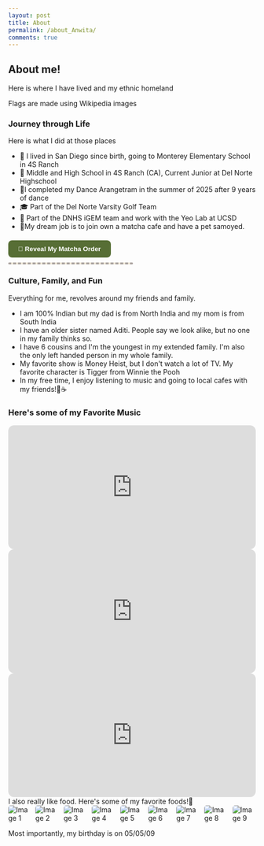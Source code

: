 ```yaml
---
layout: post
title: About
permalink: /about_Anwita/
comments: true
---
```


## About me!

Here is where I have lived and my ethnic homeland

<comment>
Flags are made using Wikipedia images
</comment>

<style>
    /* Style looks pretty compact, 
       - grid-container and grid-item are referenced the code 
    */
    .grid-container {
        display: grid;
        grid-template-columns: repeat(auto-fill, minmax(150px, 1fr)); /* Dynamic columns */
        gap: 10px;
    }
    .grid-item {
        text-align: center;
    }
    .grid-item img {
        width: 100%;
        height: 100px; /* Fixed height for uniformity */
        object-fit: contain; /* Ensure the image fits within the fixed height */
    }
    .grid-item p {
        margin: 5px 0; /* Add some margin for spacing */
    }

    .image-gallery {
        display: flex;
        flex-wrap: nowrap;
        overflow-x: auto;
        gap: 10px;
        }

    .image-gallery img {
        max-height: 150px;
        object-fit: cover;
        border-radius: 5px;
    }
</style>

<!-- This grid_container class is used by CSS styling and the id is used by JavaScript connection -->
<div class="grid-container" id="grid_container">
    <!-- content will be added here by JavaScript -->
</div>

<script>
    // 1. Make a connection to the HTML container defined in the HTML div
    var container = document.getElementById("grid_container"); // This container connects to the HTML div

    // 2. Define a JavaScript object for our http source and our data rows for the Living in the World grid
    var living_in_the_world = [
        {"img": "https://upload.wikimedia.org/wikipedia/commons/0/01/Flag_of_California.svg", "greeting": "Hey,", "description": "California - SUNNY DAYS"},
        {"img": "https://upload.wikimedia.org/wikipedia/commons/4/41/Flag_of_India.svg", "greeting": "Namaste", "description": "India - family roots"}
    ];

    // 3a. Consider how to update style count for size of container
    // The grid-template-columns has been defined as dynamic with auto-fill and minmax

    // 3b. Build grid items inside of our container for each row of data
    for (const location of living_in_the_world) {
        var gridItem = document.createElement("div");
        gridItem.className = "grid-item";
        var img = document.createElement("img");
        img.src = location.img;
        img.alt = location.description;
        var description = document.createElement("p");
        description.textContent = location.description;
        var greeting = document.createElement("p");
        greeting.textContent = location.greeting;
        gridItem.appendChild(img);
        gridItem.appendChild(description);
        gridItem.appendChild(greeting);
        container.appendChild(gridItem);
    }
</script>

### Journey through Life

Here is what I did at those places

- 🏫 I lived in San Diego since birth, going to Monterey Elementary School in 4S Ranch
- 🏫 Middle and High School in 4S Ranch (CA), Current Junior at Del Norte Highschool
- 💃I completed my Dance Arangetram in the summer of 2025 after 9 years of dance
- 🎓 Part of the Del Norte Varsity Golf Team 
- 🧫 Part of the DNHS iGEM team and work with the Yeo Lab at UCSD
- 🍵My dream job is to join own a matcha cafe and have a pet samoyed.

<style>
  .receipt-container {
    position: relative;
    margin: 20px 0;
  }

  .receipt-btn {
    background-color: #576e35ff; /* matcha green */
    color: white;
    padding: 10px 20px;
    border-radius: 8px;
    font-weight: bold;
    cursor: pointer;
    border: none;
    transition: background 0.2s ease;
  }

  .receipt-btn:hover {
    background-color: #576e35ff;
  }

  .receipt {
    max-height: 0;
    overflow: hidden;
    background: #f1eadaff;   
    font-family: monospace;
    border: 2px dashed #aba4a0ff;
    border-radius: 6px;
    margin-top: 10px;
    padding: 0 15px;
    width: 220px;
    transition: max-height 0.6s ease;
  }

  .receipt.open {
    max-height: 500px; /* enough room to expand */
    padding: 15px;
  }

  .receipt h4 {
    margin: 0 0 10px 0;
    text-align: center;
    border-bottom: 1px dashed #aaa;
    padding-bottom: 5px;
    color: #576e35ff !important;
  }

  .receipt p {
    margin: 4px 0;
    color: #6d5430ff !important;
  }

  .receipt .total {
    margin-top: 10px;
    border-top: 1px dashed #aaa;
    padding-top: 5px;
    text-align: right;
    font-weight: bold;
  }
</style>

<div class="receipt-container">
  <button class="receipt-btn" onclick="toggleReceipt()">🍵 Reveal My Matcha Order</button>
  <div class="receipt" id="receipt" style="color: #6d5430ff;">
  <h4 style="color: #6d5430ff;">Matcha Order</h4>
  <p style="color: #6d5430ff;">Drink: Iced Matcha Latte</p>
  <p style="color: #6d5430ff;">Sweetness: 50% Sugar</p>
  <p style="color: #6d5430ff;">Ice: Light Ice</p>
  <p style="color: #6d5430ff;">Size: Regular</p>
    <div class="total">Total: $5.50</div>
  </div>
</div>

<script>
  function toggleReceipt() {
    const receipt = document.getElementById("receipt");
    receipt.classList.toggle("open");
  }
</script>

### Culture, Family, and Fun

Everything for me, revolves around my friends and family. 

- I am 100% Indian but my dad is from North India and my mom is from South India
- I have an older sister named Aditi. People say we look alike, but no one in my family thinks so. 
- I have 6 cousins and I'm the youngest in my extended family. I'm also the only left handed person in my whole family. 
- My favorite show is Money Heist, but I don't watch a lot of TV. My favorite character is Tigger from Winnie the Pooh
- In my free time, I enjoy listening to music and going to local cafes with my friends!🧋☕ 

<h3>Here's some of my Favorite Music</h3>
<iframe data-testid="embed-iframe" style="border-radius:12px" src="https://open.spotify.com/embed/track/4QhWbupniDd44EDtnh2bFJ?utm_source=generator" width="100%" height="252" frameBorder="0" allowfullscreen="" allow="autoplay; clipboard-write; encrypted-media; fullscreen; picture-in-picture" loading="lazy"></iframe>
<iframe data-testid="embed-iframe" style="border-radius:12px" src="https://open.spotify.com/embed/track/0QyJXG36Q3Kta662XS8GhY?utm_source=generator" width="100%" height="252" frameBorder="0" allowfullscreen="" allow="autoplay; clipboard-write; encrypted-media; fullscreen; picture-in-picture" loading="lazy"></iframe>
<iframe data-testid="embed-iframe" style="border-radius:12px" src="https://open.spotify.com/embed/track/4S4Mfvv03M1cHgIOJcbUCL?utm_source=generator" width="100%" height="252" frameBorder="0" allowfullscreen="" allow="autoplay; clipboard-write; encrypted-media; fullscreen; picture-in-picture" loading="lazy"></iframe>

<comment>
I also really like food. Here's some of my favorite foods!🍝
</comment>
<div class="image-gallery">
  <img src="https://thefoodiediaries.co/wp-content/uploads/2023/03/img_2354-e1678956380440.jpg" alt="Image 1">
  <img src="https://i0.wp.com/smittenkitchen.com/wp-content/uploads/2021/02/rigatoni-alla-vodka-1-scaled.jpg?fit=1200%2C800&ssl=1" alt="Image 2">
  <img src="https://fox5sandiego.com/wp-content/uploads/sites/15/2023/04/raisingcanes-800x500-1.jpg?w=800" alt="Image 3">
  <img src="https://encrypted-tbn0.gstatic.com/images?q=tbn:ANd9GcRGxTF-6-po8yNTZBmLaP4Wo3JPT3BQ9KJxFg&s" alt="Image 4">
  <img src="https://whatsinthepan.com/wp-content/uploads/2019/02/Chicken-Parmesan-2.jpg" alt="Image 5">
  <img src="https://encrypted-tbn0.gstatic.com/images?q=tbn:ANd9GcSRP8TT5yrQL9VLVB84RX1BA8CGcfiV7t6MzQ&s" alt="Image 6">
  <img src="https://encrypted-tbn0.gstatic.com/images?q=tbn:ANd9GcR_JV1CFPpG-TVY6BN2y5Ko2_YNJSPH9RgaPg&s" alt="Image 7">
  <img src="https://encrypted-tbn0.gstatic.com/images?q=tbn:ANd9GcSl_p-_Z2acLuScUHEEcw8nSp8GuxLFA8XS2w&s" alt="Image 8">
  <img src="https://encrypted-tbn0.gstatic.com/images?q=tbn:ANd9GcRhG9pMi3c_TCEJr-jp2mGRfAxM4E-BSK4ulQ&s" alt="Image 9">
</div>

Most importantly, my birthday is on 05/05/09
